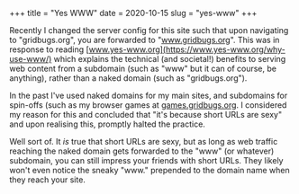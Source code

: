 +++
title = "Yes WWW"
date = 2020-10-15
slug = "yes-www"
+++

Recently I changed the server config for this site such that
upon navigating to "gridbugs.org", you are forwarded to
"www.gridbugs.org". This was in response to reading
[www.yes-www.org](https://www.yes-www.org/why-use-www/)
which explains the technical (and societal!) benefits to serving web content
from a subdomain (such as "www" but it can of course, be anything),
rather than a naked domain (such as "gridbugs.org").

In the past I've used naked domains for my main sites, and
subdomains for spin-offs (such as my browser games at
[games.gridbugs.org](https://games.gridbugs.org).
I considered my reason for this and concluded that "it's because short URLs are sexy"
and upon realising this, promptly halted the practice.

Well sort of. It _is_ true that short URLs are sexy, but as long as web traffic
reaching the naked domain gets forwarded to the "www" (or whatever) subdomain,
you can still impress your friends with short URLs. They likely won't even notice
the sneaky "www." prepended to the domain name when they reach your site.
